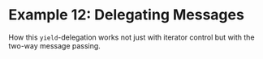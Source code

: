 Example 12: Delegating Messages
===============================
How this `yield`-delegation works not just with iterator control but with the two-way
message passing.